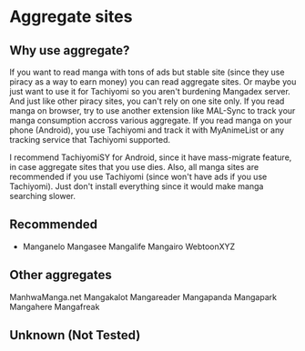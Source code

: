 # Aggregate sites
## Why use aggregate?
If you want to read manga with tons of ads but stable site (since they use piracy as a way to earn money) you can read aggregate sites. Or maybe you just want to use it for Tachiyomi so you aren't burdening Mangadex server. And just like other piracy sites, you can't rely on one site only. If you read manga on browser, try to use another extension like MAL-Sync to track your manga consumption accross various aggregate. If you read manga on your phone (Android), you use Tachiyomi and track it with MyAnimeList or any tracking service that Tachiyomi supported. 

I recommend TachiyomiSY for Android, since it have mass-migrate feature, in case aggregate sites that you use dies. Also, all manga sites are recommended if you use Tachiyomi (since won't have ads if you use Tachiyomi). Just don't install everything since it would make manga searching slower.
## Recommended
* Manganelo
Mangasee
Mangalife
Mangairo
WebtoonXYZ
## Other aggregates
ManhwaManga.net
Mangakalot
Mangareader
Mangapanda
Mangapark
Mangahere
Mangafreak
## Unknown (Not Tested)
